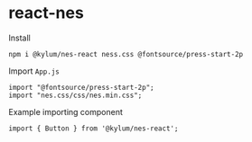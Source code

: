 # react-nes

Install

```
npm i @kylum/nes-react ness.css @fontsource/press-start-2p
```

Import `App.js`

```
import "@fontsource/press-start-2p";
import "nes.css/css/nes.min.css";
```

Example importing component

```
import { Button } from '@kylum/nes-react';
```
